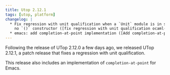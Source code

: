 ```yaml
---
title: Utop 2.12.1
tags: [utop, platform]
changelog: |
  * Fix regression with unit qualification when a `Unit` module is in scope with
    no `()` constructor ([fix regression with unit qualification ocaml-community/utop#429](https://github.com/ocaml-community/utop/pull/429), fixes [regression with qualifying () ocaml-community/utop#428](https://github.com/ocaml-community/utop/issues/428), @emillon)
  * emacs: add completion-at-point implementation ([Add completion-at-point implementation ocaml-community/utop#261 ocaml-community/utop#406](https://github.com/ocaml-community/utop/pull/406), fixes [utop emacs completion-at-point-functions support? ocaml-community/utop#261](https://github.com/ocaml-community/utop/issues/261), @j-shilling)
---
```


Following the release of UTop 2.12.0 a few days ago, we released UTop 2.12.1, a patch release that fixes a regression with unit qualification.

This release also includes an implementation of `completion-at-point` for Emacs.
